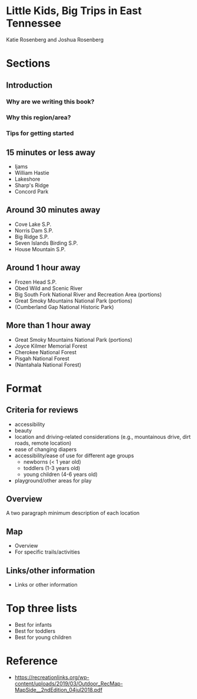 # Little Kids, Big Trips in East Tennessee

Katie Rosenberg and Joshua Rosenberg

# Sections

## Introduction

### Why are we writing this book?

### Why this region/area?

### Tips for getting started

## 15 minutes or less away
- Ijams
- William Hastie
- Lakeshore
- Sharp's Ridge
- Concord Park

## Around 30 minutes away
- Cove Lake S.P.
- Norris Dam S.P.
- Big Ridge S.P.
- Seven Islands Birding S.P.
- House Mountain S.P.

## Around 1 hour away
- Frozen Head S.P.
- Obed Wild and Scenic River
- Big South Fork National River and Recreation Area (portions)
- Great Smoky Mountains National Park (portions)
- (Cumberland Gap National Historic Park)

## More than 1 hour away
- Great Smoky Mountains National Park (portions)
- Joyce Kilmer Memorial Forest
- Cherokee National Forest
- Pisgah National Forest
- (Nantahala National Forest)

# Format

## Criteria for reviews
- accessibility
- beauty
- location and driving-related considerations (e.g., mountainous drive, dirt roads, remote location)
- ease of changing diapers
- accessibility/ease of use for different age groups
  - newborns (< 1 year old)
  - toddlers (1-3 years old)
  - young children (4-6 years old)
- playground/other areas for play

## Overview

A two paragraph minimum description of each location

## Map

- Overview
- For specific trails/activities

## Links/other information

- Links or other information

# Top three lists

- Best for infants
- Best for toddlers
- Best for young children

# Reference

- https://recreationlinks.org/wp-content/uploads/2019/03/Outdoor_RecMap-MapSide__2ndEdition_04jul2018.pdf

